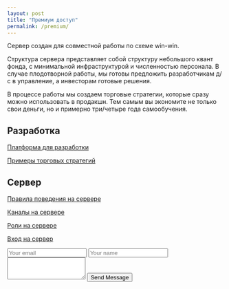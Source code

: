 ```yaml
---
layout: post
title: "Премиум доступ"
permalink: /premium/
---
```


Сервер создан для совместной работы по схеме win-win. 

Структура сервера представляет собой структуру небольшого квант фонда,
с минимальной инфраструктурой и численностью персонала. В случае плодотворной работы, мы готовы предложить разработчикам д/с в управление, а инвесторам готовые решения.

<!--more-->

В процессе работы мы создаем торговые стратегии, которые сразу можно использовать в продакшн.
Тем самым вы экономите не только свои деньги, но и примерно три/четыре года самообучения.

## Разработка

[Платформа для разработки](https://ragve.ru/framework/)

[Примеры торговых стратегий](https://ragve.ru/2021-06-20/sample_strategy)


## Сервер

[Правила поведения на сервере](https://ragve.ru/2021-06-19/правила-дискорд-сервера)

[Каналы на сервере](https://ragve.ru/2021-06-17/каналы)

[Роли на сервере](https://ragve.ru/2021-06-18/роли)

[Вход на сервер](https://discord.gg/V6arrKAUrh)


<form method="POST" action="https://formspree.io/<YOUR_EMAIL_HERE>">
  <input type="email" name="email" placeholder="Your email">
  <input type="text" name="name" placeholder="Your name">
  <textarea name="message" placeholder="Your message" rows="3">
  </textarea>
  <button type="submit">Send Message</button>
</form>





